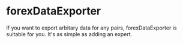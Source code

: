 # forexDataExporter
If you want to export arbitary data for any pairs, forexDataExporter is suitable for you.
It's as simple as adding an expert.
